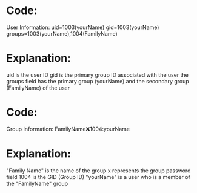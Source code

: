 # Code:

User Information:
uid=1003(yourName) gid=1003(yourName) groups=1003(yourName),1004(FamilyName)

# Explanation:

uid is the user ID 
gid is the primary group ID associated with the user 
the groups field has the primary group (yourName) and the secondary group (FamilyName) of the user

# Code:
Group Information:
FamilyName:x:1004:yourName

# Explanation:
"Family Name" is the name of the group
x represents the group password field
1004 is the GID (Group ID)
"yourName" is a user who is a member of the "FamilyName" group 

